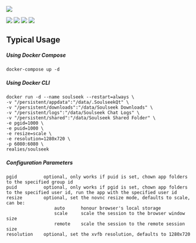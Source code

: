 ![](https://i.snag.gy/8dpAbV.jpg)

![](https://img.shields.io/docker/automated/realies/soulseek?style=flat-square)
![](https://img.shields.io/docker/build/realies/soulseek?style=flat-square)
![](https://img.shields.io/docker/pulls/realies/soulseek?style=flat-square)
![](https://img.shields.io/microbadger/image-size/realies/soulseek?style=flat-square)

## Typical Usage

##### Using Docker Compose
```
docker-compose up -d
```

##### Using Docker CLI
```
docker run -d --name soulseek --restart=always \
-v "/persistent/appdata":"/data/.SoulseekQt" \
-v "/persistent/downloads":"/data/Soulseek Downloads" \
-v "/persistent/logs":"/data/Soulseek Chat Logs" \
-v "/persistent/shared":"/data/Soulseek Shared Folder" \
-e pgid=1000 \
-e puid=1000 \
-e resize=scale \
-e resolution=1280x720 \
-p 6080:6080 \
realies/soulseek
```

##### Configuration Parameters
```
pgid          optional, only works if puid is set, chown app folders to the specified group id
puid          optional, only works if pgid is set, chown app folders to the specified user id, run the app with the specified user id
resize        optional, set the novnc resize mode, defaults to scale, can be:
                  auto      honour browser's local storage
                  scale     scale the session to the browser window size
                  remote    scale the session to the remote session size
resolution    optional, set the xvfb resolution, defaults to 1280x720
```

